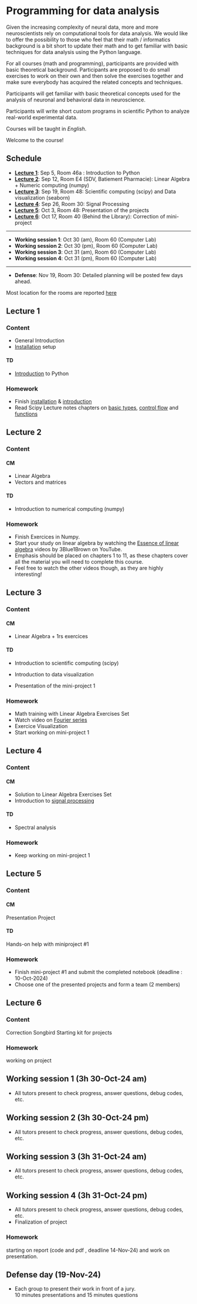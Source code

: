 # Programming for data analysis

Given the increasing complexity of neural data, more and more neuroscientists rely on computational tools for data analysis. We would like to offer the possibility to those who feel that their math / informatics background is a bit short to update their math and to get familiar with basic techniques for data analysis using the Python language.

For all courses (math and programming), participants are provided with basic theoretical background. Participants are proposed to do small exercises to work on their own and then solve the exercises together and make sure everybody has acquired the related concepts and techniques.

Participants will get familiar with basic theoretical concepts used for the analysis of neuronal and behavioral data in neuroscience.

Participants will write short custom programs in scientific Python to analyze real-world experimental data.

Courses will be taught in *English*.

Welcome to the course!

## Schedule


- **[Lecture 1](#lecture-1)**: Sep 5, Room 46a :  Introduction to Python
- **[Lecture 2](#lecture-2)**: Sep 12, Room E4 (SDV, Batiement Pharmacie): Linear Algebra + Numeric computing (numpy)
- **[Lecture 3](#lecture-3)**: Sep 19, Room 48:  Scientific computing (scipy)  and Data visualization (seaborn)
- **[Lecture 4](#lecture-4)**: Sep 26, Room 30: Signal Processing
- **[Lecture 5](#lecture-5)**: Oct 3, Room 48:   Presentation of the projects
- **[Lecture 6](#lecture-6)**: Oct 17, Room 40 (Behind the Library):  Correction of mini-project
---
- **Working session 1**: Oct 30 (am), Room 60 (Computer Lab)
- **Working session 2**: Oct 30 (pm), Room 60 (Computer Lab)
- **Working session 3**: Oct 31 (am), Room 60 (Computer Lab)
- **Working session 4**: Oct 31 (pm), Room 60 (Computer Lab)
---
- **Defense**: Nov 19, Room 30: Detailed planning will be posted few days ahead.

Most location for the rooms are reported [here](https://moodle.u-bordeaux.fr/pluginfile.php/321857/mod_folder/content/0/Rooms-Master-Neurosciences%20Campus%20Carreire%202024.pdf?forcedownload=1) 

## Lecture 1

### Content

- General Introduction
- [Installation](lessons/programming/L01-installation.md) setup
#### TD
- [Introduction](lessons/programming/L01-introduction.md) to Python

### Homework

- Finish [installation](lessons/programming/L01-installation.md) & [introduction](lessons/programming/L01-introduction-to-python.md)
- Read Scipy Lecture notes chapters on [basic types](http://scipy-lectures.org/intro/language/basic_types.html), [control flow](http://scipy-lectures.org/intro/language/control_flow.html) and [functions](http://scipy-lectures.org/intro/language/functions.html)

## Lecture 2

### Content

#### CM

- Linear Algebra
- Vectors and matrices

#### TD

- Introduction to numerical computing (numpy)



### Homework

- Finish Exercices in Numpy.
- Start your study on linear algebra by watching the [Essence of linear algebra](https://www.youtube.com/playlist?list=PLZHQObOWTQDPD3MizzM2xVFitgF8hE_ab) videos by 3Blue1Brown on YouTube. 
- Emphasis should be placed on chapters 1 to 11, as these chapters cover all the material you will need to complete this course. 
- Feel free to watch the other videos though, as they are highly interesting!

## Lecture 3

### Content

#### CM

- Linear Algebra + 1rs exercices


#### TD

- Introduction to scientific computing (scipy)
- Introduction to data visualization 

- Presentation of the mini-project 1

### Homework
- Math training with Linear Algebra Exercises Set 
- Watch video on [Fourier series](https://www.youtube.com/watch?v=7ssUImv8e4w) 
- Exercice Visualization
- Start working on mini-project 1

## Lecture 4

### Content

#### CM
- Solution to Linear Algebra Exercises Set 
- Introduction to [signal processing](lessons/programming/fft.ipynb)

#### TD

- Spectral analysis


### Homework
- Keep working on mini-project 1


## Lecture 5

### Content

#### CM 
Presentation  Project

#### TD 

Hands-on help with miniproject #1 

### Homework
- Finish mini-project #1 and submit the completed notebook (deadline : 10-Oct-2024)
- Choose one of the presented projects and form a team (2 members)


## Lecture 6

### Content
Correction Songbird
Starting kit for projects

### Homework

working on project

## Working session 1 (3h 30-Oct-24 am)

- All tutors present to check progress, answer questions, debug codes, etc.

## Working session 2 (3h 30-Oct-24 pm)

- All tutors present to check progress, answer questions, debug codes, etc.

## Working session 3 (3h 31-Oct-24 am)

- All tutors present to check progress, answer questions, debug codes, etc.

## Working session 4 (3h 31-Oct-24 pm)

- All tutors present to check progress, answer questions, debug codes, etc.
- Finalization of project

### Homework

starting on report (code and pdf , deadline 14-Nov-24) 
and work on presentation.

## Defense day (19-Nov-24)

- Each group to present their work in front of a jury.  
  10 minutes presentations and 15 minutes questions
